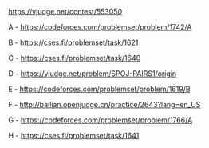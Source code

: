 https://vjudge.net/contest/553050

A - https://codeforces.com/problemset/problem/1742/A

B - https://cses.fi/problemset/task/1621

C - https://cses.fi/problemset/task/1640

D - https://vjudge.net/problem/SPOJ-PAIRS1/origin

E - https://codeforces.com/problemset/problem/1619/B

F - http://bailian.openjudge.cn/practice/2643?lang=en_US

G - https://codeforces.com/problemset/problem/1766/A

H - https://cses.fi/problemset/task/1641
